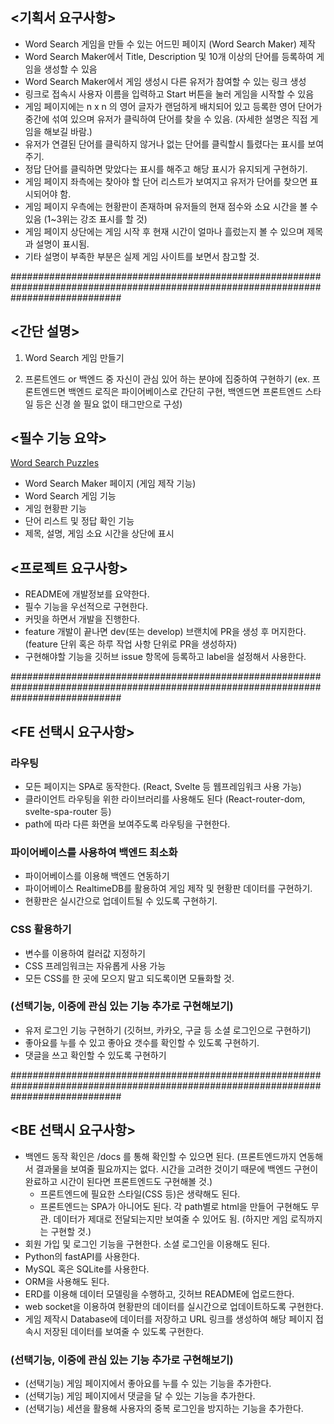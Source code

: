 ## <기획서 요구사항>

- Word Search 게임을 만들 수 있는 어드민 페이지 (Word Search Maker) 제작
- Word Search Maker에서 Title, Description 및 10개 이상의 단어를 등록하여 게임을 생성할 수 있음
- Word Search Maker에서 게임 생성시 다른 유저가 참여할 수 있는 링크 생성
- 링크로 접속시 사용자 이름을 입력하고 Start 버튼을 눌러 게임을 시작할 수 있음
- 게임 페이지에는 n x n 의 영어 글자가 랜덤하게 배치되어 있고 등록한 영어 단어가 중간에 섞여 있으며 유저가 클릭하여 단어를 찾을 수 있음. (자세한 설명은 직접 게임을 해보길 바람.)
- 유저가 연결된 단어를 클릭하지 않거나 없는 단어를 클릭할시 틀렸다는 표시를 보여주기.
- 정답 단어를 클릭하면 맞았다는 표시를 해주고 해당 표시가 유지되게 구현하기.
- 게임 페이지 좌측에는 찾아야 할 단어 리스트가 보여지고 유저가 단어를 찾으면 표시되어야 함.
- 게임 페이지 우측에는 현황판이 존재하며 유저들의 현재 점수와 소요 시간을 볼 수 있음 (1~3위는 강조 표시를 할 것)
- 게임 페이지 상단에는 게임 시작 후 현재 시간이 얼마나 흘렀는지 볼 수 있으며 제목과 설명이 표시됨.
- 기타 설명이 부족한 부분은 실제 게임 사이트를 보면서 참고할 것.

####################################################################################################################################

## <간단 설명>

1) Word Search 게임 만들기

2) 프론트엔드 or 백엔드 중 자신이 관심 있어 하는 분야에 집중하여 구현하기
(ex. 프론트엔드면 백엔드 로직은 파이어베이스로 간단히 구현, 백엔드면 프론트엔드 스타일 등은 신경 쓸 필요 없이 태그만으로 구성)

## <필수 기능 요약>

[Word Search Puzzles](https://thewordsearch.com/)

- Word Search Maker 페이지 (게임 제작 기능)
- Word Search 게임 기능
- 게임 현황판 기능
- 단어 리스트 및 정답 확인 기능
- 제목, 설명, 게임 소요 시간을 상단에 표시

## <프로젝트 요구사항>

- README에 개발정보를 요약한다.
- 필수 기능을 우선적으로 구현한다.
- 커밋을 하면서 개발을 진행한다.
- feature 개발이 끝나면 dev(또는 develop) 브랜치에 PR을 생성 후 머지한다. (feature 단위 혹은 하루 작업 사항 단위로 PR을 생성하자)
- 구현해야할 기능을 깃허브 issue 항목에 등록하고 label을 설정해서 사용한다.


####################################################################################################################################


## <FE 선택시 요구사항>

### 라우팅

- 모든 페이지는 SPA로 동작한다. (React, Svelte 등 웹프레임워크 사용 가능)
- 클라이언트 라우팅을 위한 라이브러리를 사용해도 된다 (React-router-dom, svelte-spa-router 등)
- path에 따라 다른 화면을 보여주도록 라우팅을 구현한다.

### 파이어베이스를 사용하여 백엔드 최소화

- 파이어베이스를 이용해 백엔드 연동하기
- 파이어베이스 RealtimeDB를 활용하여 게임 제작 및 현황판 데이터를 구현하기.
- 현황판은 실시간으로 업데이트될 수 있도록 구현하기.

### CSS 활용하기

- 변수를 이용하여 컬러값 지정하기
- CSS 프레임워크는 자유롭게 사용 가능
- 모든 CSS를 한 곳에 모으지 말고 되도록이면 모듈화할 것.

### (선택기능, 이중에 관심 있는 기능 추가로 구현해보기)

- 유저 로그인 기능 구현하기 (깃허브, 카카오, 구글 등 소셜 로그인으로 구현하기)
- 좋아요를 누를 수 있고 좋아요 갯수를 확인할 수 있도록 구현하기.
- 댓글을 쓰고 확인할 수 있도록 구현하기


####################################################################################################################################

## <BE 선택시 요구사항>

- 백엔드 동작 확인은 /docs 를 통해 확인할 수 있으면 된다. (프론트엔드까지 연동해서 결과물을 보여줄 필요까지는 없다. 시간을 고려한 것이기 때문에 백엔드 구현이 완료하고 시간이 된다면 프론트엔드도 구현해볼 것.)
    - 프론트엔드에 필요한 스타일(CSS 등)은 생략해도 된다.
    - 프론트엔드는 SPA가 아니어도 된다. 각 path별로 html을 만들어 구현해도 무관. 데이터가 제대로 전달되는지만 보여줄 수 있어도 됨. (하지만 게임 로직까지는 구현할 것.)
- 회원 가입 및 로그인 기능을 구현한다. 소셜 로그인을 이용해도 된다.
- Python의 fastAPI를 사용한다.
- MySQL 혹은 SQLite를 사용한다.
- ORM을 사용해도 된다.
- ERD를 이용해 데이터 모델링을 수행하고, 깃허브 README에 업로드한다.
- web socket을 이용하여 현황판의 데이터를 실시간으로 업데이트하도록 구현한다.
- 게임 제작시 Database에 데이터를 저장하고 URL 링크를 생성하여 해당 페이지 접속시 저장된 데이터를 보여줄 수 있도록 구현한다.

### (선택기능, 이중에 관심 있는 기능 추가로 구현해보기)

- (선택기능) 게임 페이지에서 좋아요를 누를 수 있는 기능을 추가한다.
- (선택기능) 게임 페이지에서 댓글을 달 수 있는 기능을 추가한다.
- (선택기능) 세션을 활용해 사용자의 중복 로그인을 방지하는 기능을 추가한다.
